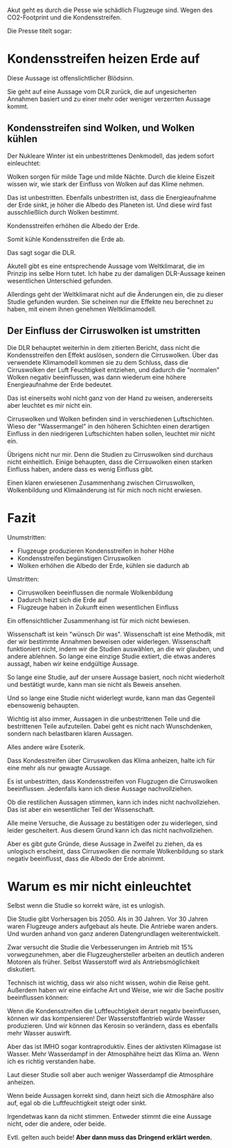 Akut geht es durch die Pesse wie schädlich Flugzeuge sind.  Wegen des CO2-Footprint und die Kondensstreifen.

Die Presse titelt sogar:

# Kondensstreifen heizen Erde auf

Diese Aussage ist offenslichtlicher Blödsinn.

Sie geht auf eine Aussage vom DLR zurück, die auf ungesicherten Annahmen basiert und zu einer mehr oder weniger
verzerrten Aussage kommt.

## Kondensstreifen sind Wolken, und Wolken kühlen

Der Nukleare Winter ist ein unbestrittenes Denkmodell, das jedem sofort einleuchtet:

Wolken sorgen für milde Tage und milde Nächte.  Durch die kleine Eiszeit wissen wir, wie stark der Einfluss von Wolken auf das Klime nehmen.

Das ist unbestritten.  Ebenfalls unbestritten ist, dass die Energieaufnahme der Erde sinkt, je höher die Albedo des Planeten ist.
Und diese wird fast ausschließlich durch Wolken bestimmt.

Kondensstreifen erhöhen die Albedo der Erde.

Somit kühle Kondensstreifen die Erde ab.

Das sagt sogar die DLR.

Akutell gibt es eine entsprechende Aussage vom Weltklimarat, die im Prinzip ins selbe Horn tutet.
Ich habe zu der damaligen DLR-Aussage keinen wesentlichen Unterschied gefunden.

Allerdings geht der Weltklimarat nicht auf die Änderungen ein, die zu dieser Studie gefunden wurden.
Sie scheinen nur die Effekte neu berechnet zu haben, mit einem ihnen genehmen Weltklimamodell.


## Der Einfluss der Cirruswolken ist umstritten

Die DLR behauptet weiterhin in dem zitierten Bericht, dass nicht die Kondensstreifen den Effekt auslösen,
sondern die Cirruswolken.  Über das verwendete Klimamodell kommen sie zu dem Schluss,
dass die Cirruswolken der Luft Feuchtigkeit entziehen,
und dadurch die "normalen" Wolken negativ beeinflussen,
was dann wiederum eine höhere Energieaufnahme der Erde bedeutet.

Das ist einerseits wohl nicht ganz von der Hand zu weisen, andererseits aber leuchtet es mir nicht ein.

Cirruswolken und Wolken befinden sind in verschiedenen Luftschichten.
Wieso der "Wassermangel" in den höheren Schichten einen derartigen Einfluss in den niedrigeren Luftschichten haben sollen,
leuchtet mir nicht ein.

Übrigens nicht nur mir.  Denn die Studien zu Cirruswolken sind durchaus nicht einheitlich.
Einige behaupten, dass die Cirrsuwolken einen starken Einfluss haben,
andere dass es wenig Einfluss gibt.

Einen klaren erwiesenen Zusammenhang zwischen Cirruswolken, Wolkenbildung und Klimaänderung
ist für mich noch nicht erwiesen.

# Fazit

Unumstritten:

- Flugzeuge produzieren Kondensstreifen in hoher Höhe
- Kondensstreifen begünstigen Cirruswolken
- Wolken erhöhen die Albedo der Erde, kühlen sie dadurch ab

Umstritten:

- Cirruswolken beeinflussen die normale Wolkenbildung
- Dadurch heizt sich die Erde auf
- Flugzeuge haben in Zukunft einen wesentlichen Einfluss

Ein offensichtlicher Zusammenhang ist für mich nicht bewiesen.

Wissenschaft ist kein "wünsch Dir was".  Wissenschaft ist eine Methodik, mit der wir bestimmte Annahmen beweisen oder widerlegen.
Wissenschaft funktioniert nicht, indem wir die Studien auswählen, an die wir glauben, und andere ablehnen.
So lange eine einzige Studie extiert, die etwas anderes aussagt, haben wir keine endgültige Aussage.

So lange eine Studie, auf der unsere Aussage basiert, noch nicht wiederholt und bestätigt wurde,
kann man sie nicht als Beweis ansehen.

Und so lange eine Studie nicht widerlegt wurde, kann man das Gegenteil ebensowenig behaupten.

Wichtig ist also immer, Aussagen in die unbestrittenen Teile und die bestrittenen Teile aufzuteilen.
Dabei geht es nicht nach Wunschdenken, sondern nach belastbaren klaren Aussagen.

Alles andere wäre Esoterik.

Dass Kondesstreifen über Cirruswolken das Klima anheizen, halte ich für eine mehr als nur gewagte Aussage.

Es ist unbestritten, dass Kondensstreifen von Flugzugen die Cirruswolken beeinflussen.
Jedenfalls kann ich diese Aussage nachvollziehen.

Ob die restilichen Aussagen stimmen, kann ich indes nicht nachvollziehen.
Das ist aber ein wesentlicher Teil der Wissenschaft.

Alle meine Versuche, die Aussage zu bestätigen oder zu widerlegen, sind leider gescheitert.
Aus diesem Grund kann ich das nicht nachvollziehen.

Aber es gibt gute Gründe, diese Aussage in Zweifel zu ziehen, da es unlogisch erscheint,
dass Cirruswolken die normale Wolkenbildung so stark negativ beeinflusst,
dass die Albedo der Erde abnimmt.

# Warum es mir nicht einleuchtet

Selbst wenn die Studie so korrekt wäre, ist es unlogish.

Die Studie gibt Vorhersagen bis 2050.  Als in 30 Jahren.  Vor 30 Jahren waren Flugzeuge anders aufgebaut als heute.
Die Antriebe waren anders.  Und wurden anhand von ganz anderen Datengrundlagen weiterentwickelt.

Zwar versucht die Studie die Verbesserungen im Antrieb mit 15% vorwegzunehmen,
aber die Flugzeughersteller arbeiten an deutlich anderen Motoren als früher.
Selbst Wasserstoff wird als Antriebsmöglichkeit diskutiert.

Technisch ist wichtig, dass wir also nicht wissen, wohin die Reise geht.
Außerdem haben wir eine einfache Art und Weise, wie wir die Sache positiv beeinflussen können:

Wenn die Kondensstreifen die Luftfeuchtigkeit derart negativ beeinflussen,
können wir das kompensieren!  Der Wasserstoffantrieb würde Wasser produzieren.
Und wir können das Kerosin so verändern, dass es ebenfalls mehr Wasser auswirft.

Aber das ist IMHO sogar kontraproduktiv.  Eines der aktivsten Klimagase ist Wasser.
Mehr Wasserdampf in der Atmosphähre heizt das Klima an.
Wenn ich es richtig verstanden habe.

Laut dieser Studie soll aber auch weniger Wasserdampf die Atmosphäre anheizen.

Wenn beide Aussagen korrekt sind, dann heizt sich die Atmosphäre also auf,
egal ob die Luftfeuchtigkeit steigt oder sinkt.

Irgendetwas kann da nicht stimmen.  Entweder stimmt die eine Aussage nicht,
oder die andere, oder beide.

Evtl. gelten auch beide!  **Aber dann muss das Dringend erklärt werden.**
